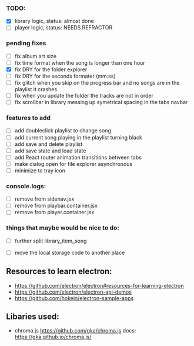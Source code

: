 ### TODO:
- [x] library logic, status: almost done
- [ ] player logic, status: NEEDS REFRACTOR

### pending fixes
- [ ] fix album art size
- [ ] fix time format when the song is longer than one hour
- [x] fix DRY for the folder explorer
- [ ] fix DRY for the seconds formater (mm:ss)
- [ ] fix glitch when you skip on the progress bar and no songs are in the playlist it crashes
- [ ] fix when you update the folder the tracks are not in order
- [ ] fix scrollbar in library messing up symetrical spacing in the tabs navbar

### features to add
- [ ] add doubleclick playlist to change song
- [ ] add current song playing in the playlist turning black
- [ ] add save and delete playlist
- [ ] add save state and load state
- [ ] add React router animation transitions between tabs
- [ ] make dialog.open for file explorer asynchronous
- [ ] minimize to tray icon

### console.logs:
- [ ] remove from sidenav.jsx
- [ ] remove from playbar.container.jsx
- [ ] remove from player.container.jsx

### things that maybe would be nice to do:
- [ ] further split library_item_song
- [ ] move the local storage code to another place


## Resources to learn electron:

- https://github.com/electron/electron#resources-for-learning-electron
- https://github.com/electron/electron-api-demos
- https://github.com/hokein/electron-sample-apps

## Libaries used:
- chroma.js https://github.com/gka/chroma.js
docs: https://gka.github.io/chroma.js/
